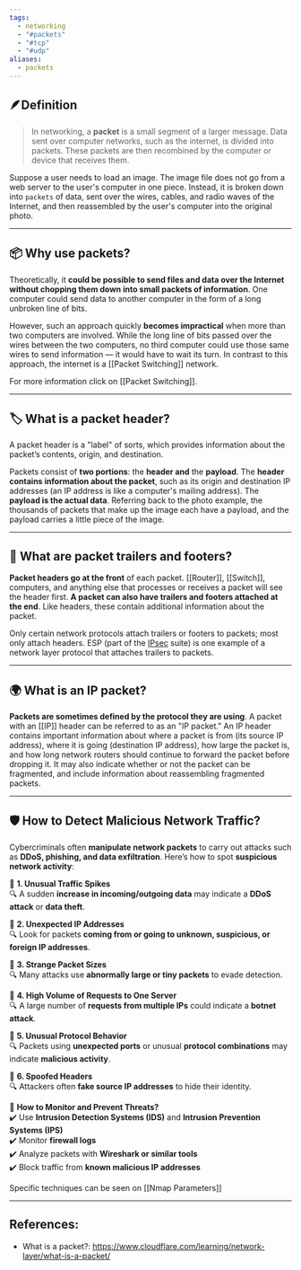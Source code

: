 ```yaml
---
tags:
  - networking
  - "#packets"
  - "#tcp"
  - "#udp"
aliases:
  - packets
---
```

## 🪶Definition
> In networking, a **packet** is a small segment of a larger message. Data sent over computer networks, such as the internet, is divided into packets. These packets are then recombined by the computer or device that receives them.

Suppose a user needs to load an image. The image file does not go from a web server to the user's computer in one piece. Instead, it is broken down into `packets` of data, sent over the wires, cables, and radio waves of the Internet, and then reassembled by the user's computer into the original photo.

---
## 📦 Why use packets?
Theoretically, it **could be possible to send files and data over the Internet without chopping them down into small packets of information**. One computer could send data to another computer in the form of a long unbroken line of bits.

However, such an approach quickly **becomes impractical** when more than two computers are involved. While the long line of bits passed over the wires between the two computers, no third computer could use those same wires to send information — it would have to wait its turn. In contrast to this approach, the internet is a [[Packet Switching]] network.

For more information click on [[Packet Switching]].

---
## 🏷️ What is a packet header?
A packet header is a "label" of sorts, which provides information about the packet’s contents, origin, and destination.

Packets consist of **two portions**: the **header and** the **payload**. The **header contains information about the packet**, such as its origin and destination IP addresses (an IP address is like a computer's mailing address). The **payload is the actual data**. Referring back to the photo example, the thousands of packets that make up the image each have a payload, and the payload carries a little piece of the image.

---
## 📜 What are packet trailers and footers?
**Packet headers go at the front** of each packet. [[Router]], [[Switch]], computers, and anything else that processes or receives a packet will see the header first. **A packet can also have trailers and footers attached at the end**. Like headers, these contain additional information about the packet.

Only certain network protocols attach trailers or footers to packets; most only attach headers. ESP (part of the [IPsec](https://www.cloudflare.com/learning/network-layer/what-is-ipsec/) suite) is one example of a network layer protocol that attaches trailers to packets.

---
## 🌍 What is an IP packet?
**Packets are sometimes defined by the protocol they are using**. A packet with an [[IP]] header can be referred to as an "IP packet." An IP header contains important information about where a packet is from (its source IP address), where it is going (destination IP address), how large the packet is, and how long network routers should continue to forward the packet before dropping it. It may also indicate whether or not the packet can be fragmented, and include information about reassembling fragmented packets.

---
## 🛡️ How to Detect Malicious Network Traffic?

Cybercriminals often **manipulate network packets** to carry out attacks such as **DDoS, phishing, and data exfiltration**. Here’s how to spot **suspicious network activity**:

🚨 **1. Unusual Traffic Spikes**  
🔍 A sudden **increase in incoming/outgoing data** may indicate a **DDoS attack** or **data theft**.

🚨 **2. Unexpected IP Addresses**  
🔍 Look for packets **coming from or going to unknown, suspicious, or foreign IP addresses**.

🚨 **3. Strange Packet Sizes**  
🔍 Many attacks use **abnormally large or tiny packets** to evade detection.

🚨 **4. High Volume of Requests to One Server**  
🔍 A large number of **requests from multiple IPs** could indicate a **botnet attack**.

🚨 **5. Unusual Protocol Behavior**  
🔍 Packets using **unexpected ports** or unusual **protocol combinations** may indicate **malicious activity**.

🚨 **6. Spoofed Headers**  
🔍 Attackers often **fake source IP addresses** to hide their identity.

🔧 **How to Monitor and Prevent Threats?**  
✔️ Use **Intrusion Detection Systems (IDS)** and **Intrusion Prevention Systems (IPS)**  
✔️ Monitor **firewall logs**  
✔️ Analyze packets with **Wireshark or similar tools**  
✔️ Block traffic from **known malicious IP addresses**

Specific techniques can be seen on [[Nmap Parameters]]

---
## References:
- What is a packet?: https://www.cloudflare.com/learning/network-layer/what-is-a-packet/


